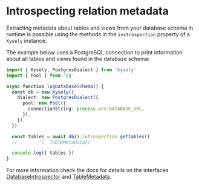 # Introspecting relation metadata

Extracting metadata about tables and views from your database schema in runtime is possible using the methods in the `instrospection` property of a `Kysely` instance.

The example below uses a PostgreSQL connection to print information about all tables and views found in the database schema:

```ts
import { Kysely, PostgresDialect } from 'kysely'
import { Pool } from 'pg'

async function logDatabaseSchema() {
  const db = new Kysely({
    dialect: new PostgresDialect({
      pool: new Pool({
        connectionString: process.env.DATABASE_URL,
      }),
    }),
  })

  const tables = await db().introspection.getTables()
  //        ^?  TableMetadata[]

  console.log({ tables })
}
```

For more information check the docs for details on the interfaces [DatabaseIntrospector](https://kysely-org.github.io/kysely/interfaces/DatabaseIntrospector.html) and [TableMetadata](https://kysely-org.github.io/kysely/interfaces/TableMetadata.html).
